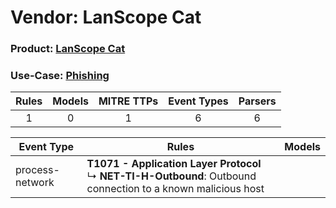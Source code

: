 Vendor: LanScope Cat
====================
### Product: [LanScope Cat](../ds_lanscope_cat_lanscope_cat.md)
### Use-Case: [Phishing](../../../../UseCases/uc_phishing.md)

| Rules | Models | MITRE TTPs | Event Types | Parsers |
|:-----:|:------:|:----------:|:-----------:|:-------:|
|   1   |   0    |     1      |      6      |    6    |

| Event Type      | Rules                                                                                                                   | Models |
| --------------- | ----------------------------------------------------------------------------------------------------------------------- | ------ |
| process-network | <b>T1071 - Application Layer Protocol</b><br> ↳ <b>NET-TI-H-Outbound</b>: Outbound connection to a known malicious host |        |
